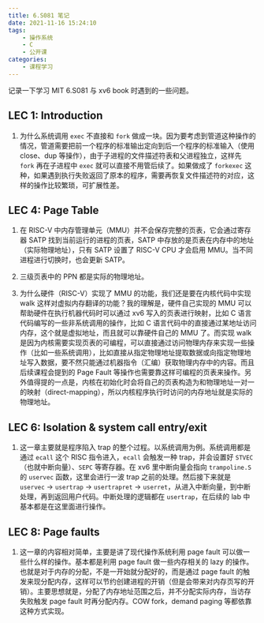 ```yaml
---
title: 6.S081 笔记
date: 2021-11-16 15:24:10
tags:
	- 操作系统
    - C
    - 公开课
categories:
    - 课程学习
---
```


记录一下学习 MIT 6.S081 与 xv6 book 时遇到的一些问题。

<!-- more -->

## LEC 1: Introduction

1. 为什么系统调用 `exec` 不直接和 `fork` 做成一块。因为要考虑到管道这种操作的情况，管道需要把前一个程序的标准输出定向到后一个程序的标准输入（使用 close、dup 等操作），由于子进程的文件描述符表和父进程独立，这样先 `fork` 再在子进程中 `exec` 就可以直接不用管后续了。如果做成了 `forkexec` 这种，如果遇到执行失败返回了原本的程序，需要再恢复文件描述符的对应，这样的操作比较繁琐，可扩展性差。

## LEC 4: Page Table

1. 在 RISC-V 中内存管理单元（MMU）并不会保存完整的页表，它会通过寄存器 SATP 找到当前运行的进程的页表，SATP 中存放的是页表在内存中的地址（实际物理地址），只有 SATP 设置了 RISC-V CPU 才会启用 MMU。当不同进程进行切换时，也会更新 SATP。
2. 三级页表中的 PPN 都是实际的物理地址。

3. 为什么硬件（RISC-V）实现了 MMU 的功能，我们还是要在内核代码中实现 walk 这样对虚拟内存翻译的功能？我的理解是，硬件自己实现的 MMU 可以帮助硬件在执行机器代码时可以通过 xv6 写入的页表进行映射，比如 C 语言代码编写的一些非系统调用的操作，比如 C 语言代码中的直接通过某地址访问内存，这个就是虚拟地址，而且就可以靠硬件自己的 MMU 了。而实现 walk 是因为内核需要实现页表的可编程，可以直接通过访问物理内存来实现一些操作（比如一些系统调用），比如直接从指定物理地址提取数据或向指定物理地址写入数据，要不然只能通过机器指令（汇编）获取物理内存中的内容。而且后续课程会提到的 Page Fault 等操作也需要靠这样可编程的页表来操作。另外值得提的一点是，内核在初始化时会将自己的页表构造为和物理地址一对一的映射（direct-mapping），所以内核程序执行时访问的内存地址就是实际的物理地址。

## LEC 6: Isolation & system call entry/exit

1. 这一章主要就是程序陷入 trap 的整个过程。以系统调用为例。系统调用都是通过 `ecall` 这个 RISC 指令进入，`ecall` 会触发一种 trap，并会设置好 `STVEC` （也就中断向量）、`SEPC` 等寄存器。在 xv6 里中断向量会指向 `trampoline.S` 的 `uservec` 函数，这里会进行一波 trap 之前的处理。然后接下来就是 `uservec` -> `usertrap` -> `usertrapret` -> `userret`，从进入中断向量，到中断处理，再到返回用户代码。中断处理的逻辑都在 `usertrap`，在后续的 lab 中基本都是在这里面进行操作。

## LEC 8: Page faults

1. 这一章的内容相对简单，主要是讲了现代操作系统利用 page fault 可以做一些什么样的操作。基本都是利用 page fault 做一些内存相关的 lazy 的操作。也就是对于内存的分配，不是一开始就分配好的，而是通过 page fault 的触发来现分配内存，这样可以节约创建进程的开销（但是会带来对内存页写的开销）。主要思想就是，分配了内存地址范围之后，并不分配实际内存，当访存失败触发 page fault 时再分配内存。COW fork，demand paging 等都依靠这种方式实现。